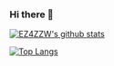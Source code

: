 ### Hi there 👋

<!--
**EZ4ZZW/ez4zzw** is a ✨ _special_ ✨ repository because its `README.md` (this file) appears on your GitHub profile.

Here are some ideas to get you started:

- 🔭 I’m currently working on ...
- 🌱 I’m currently learning ...
- 👯 I’m looking to collaborate on ...
- 🤔 I’m looking for help with ...
- 💬 Ask me about ...
- 📫 How to reach me: ...
- 😄 Pronouns: ...
- ⚡ Fun fact: ...
-->
[![EZ4ZZW's github stats](https://github-readme-stats.vercel.app/api?username=ez4zzw&show_icons=true)](https://github.com/ez4zzw)

[![Top Langs](https://github-readme-stats.vercel.app/api/top-langs/?username=ez4zzw&hide=html,css,Jupyter%20Notebook&layout=compact)](https://github.com/ez4zzw)
